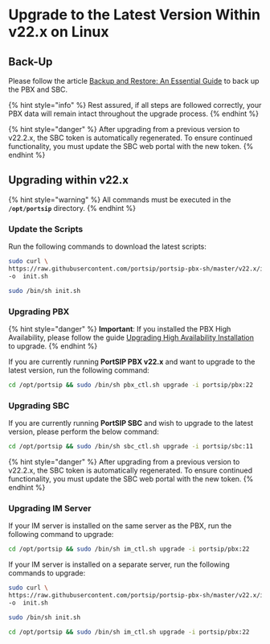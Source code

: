# Upgrade to the Latest Version Within v22.x on Linux

## Back-Up

Please follow the article [Backup and Restore: An Essential Guide](https://support.portsip.com/portsip-pbx/portsip-pbx-administration-guide/backup-and-restore) to back up the PBX and SBC.

{% hint style="info" %}
Rest assured, if all steps are followed correctly, your PBX data will remain intact throughout the upgrade process.
{% endhint %}

{% hint style="danger" %}
After upgrading from a previous version to v22.2.x, the SBC token is automatically regenerated. To ensure continued functionality, you must update the SBC web portal with the new token.
{% endhint %}

## Upgrading within v22.x

{% hint style="warning" %}
All commands must be executed in the **`/opt/portsip`** directory.
{% endhint %}

### Update the Scripts

Run the following commands to download the latest scripts:

```sh
sudo curl \
https://raw.githubusercontent.com/portsip/portsip-pbx-sh/master/v22.x/init.sh  \
-o  init.sh
```

```sh
sudo /bin/sh init.sh
```

### Upgrading PBX

{% hint style="danger" %}
**Important**: If you installed the PBX High Availability, please follow the guide [Upgrading High Availability Installation](../../../high-availability-v22.x/) to upgrade.
{% endhint %}

If you are currently running **PortSIP PBX v22.x** and want to upgrade to the latest version, run the following command:

```sh
cd /opt/portsip && sudo /bin/sh pbx_ctl.sh upgrade -i portsip/pbx:22
```

### Upgrading SBC

If you are currently running **PortSIP SBC** and wish to upgrade to the latest version, please perform the below command:

```sh
cd /opt/portsip && sudo /bin/sh sbc_ctl.sh upgrade -i portsip/sbc:11
```

{% hint style="danger" %}
After upgrading from a previous version to v22.2.x, the SBC token is automatically regenerated. To ensure continued functionality, you must update the SBC web portal with the new token.
{% endhint %}

### Upgrading IM Server

If your IM server is installed on the same server as the PBX, run the following command to upgrade:

```sh
cd /opt/portsip && sudo /bin/sh im_ctl.sh upgrade -i portsip/pbx:22
```

If your IM server is installed on a separate server, run the following commands to upgrade:

```sh
sudo curl \
https://raw.githubusercontent.com/portsip/portsip-pbx-sh/master/v22.x/init.sh  \
-o  init.sh
```

```sh
sudo /bin/sh init.sh
```

```sh
cd /opt/portsip && sudo /bin/sh im_ctl.sh upgrade -i portsip/pbx:22
```

